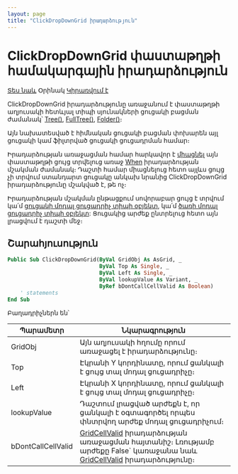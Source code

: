 ```yaml
---
layout: page
title: "ClickDropDownGrid իրադարձություն"
---
```


# ClickDropDownGrid փաստաթղթի համակարգային իրադարձություն

[Տես նաև](../scriptstproced.md) Օրինակ [Կիրառվում է](../Defs/doc.md)

ClickDropDownGrid իրադարձությունը առաջանում է փաստաթղթի աղյուսակի հետևյալ տիպի սյունակների ցուցակի բացման ժամանակ՝ [Tree()](../Types/Tree.md), [FullTree()](../Types/FULLTREE.md), [Folder()](../Types/Folder.md)։

Այն նախատեսված է հիմնական ցուցակի բացման փոխարեն այլ ցուցակի կամ ֆիլտրված ցուցակի ցուցադրման համար։

Իրադարձության առաջացման համար հարկավոր է [միացնել](../Functions/ASDOC/ClickDropDownEvent.md) այն փաստաթղթի ցույց տրվելուց առաջ [When](When.md) իրադարձության մշակման ժամանակ։ Դաշտի համար միացնելուց հետո այլևս ցույց չի տրվում ստանդարտ ցուցակը անկախ նրանից ClickDropDownGrid իրադարձությունը մշակված է, թե ոչ։

Իրադարձության մշակման ընթացքում սովորաբար ցույց է տրվում կա՛մ [ցուցակի մոդալ ցուցադրիչ տիպի օբյեկտ](../Functions/AsModalBrowser.md), կա՛մ [ծառի մոդալ ցուցադրիչ տիպի օբյեկտ](../Functions/AsTreeModalBrowser.md): Ցուցակից արժեք ընտրելուց հետո այն լրացվում է դաշտի մեջ։

## Շարահյուսություն

``` vb
Public Sub ClickDropDownGrid(ByVal GridObj As AsGrid, _
                             ByVal Top As Single, _
                             ByVal Left As Single, _
                             ByVal lookupValue As Variant, _
                             ByRef bDontCallCellValid As Boolean)
    ' statements
End Sub
```

Բաղադրիչներն են՝

| Պարամետր | Նկարագրություն |
|--|--|
| GridObj | Այն աղյուսակի հղումը որում առաջացել է իրադարձությունը։ |
| Top | Էկրանի Y կորդինատը, որում ցանկալի է ցույց տալ մոդալ ցուցադրիչը։ |
| Left | Էկրանի X կորդինատը, որում ցանկալի է ցույց տալ մոդալ ցուցադրիչը։ |
| lookupValue | Դաշտում լրացված արժեքն է, որ ցանկալի է օգտագործել որպես փնտրվող արժեք մոդալ ցուցադրիչում։ |
| bDontCallCellValid | [GridCellValid](GridCellValid.md) իրադարձության առաջացման հայտանիշ։ Լռությամբ արժեքը False` կառաջանա նաև [GridCellValid](GridCellValid.md) իրադարձությունը։ |
